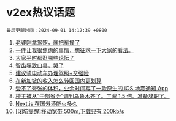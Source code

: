 # v2ex热议话题

`最后更新时间：2024-09-01 14:12:39 +0800`

1. [老婆刚拿驾照，就把车撞了](https://www.v2ex.com/t/1069228)
1. [一件让我很焦虑的事情，想征求一下大家的看法。](https://www.v2ex.com/t/1069294)
1. [大家平时都逛哪些论坛？](https://www.v2ex.com/t/1069230)
1. [智齿导致口臭，哭了](https://www.v2ex.com/t/1069236)
1. [建议骑电动车办理驾照+交强险](https://www.v2ex.com/t/1069250)
1. [在新加坡的收入怎么转回国内更划算](https://www.v2ex.com/t/1069327)
1. [受不了夸张的体积，业余时间写了一款原生的 iOS 地震通知 App](https://www.v2ex.com/t/1069274)
1. [楼主被从“中部省会”调到乌鲁木齐了。工资 1.5 倍。准备辞职了。](https://www.v2ex.com/t/1069255)
1. [Next.js 在国外还能火多久](https://www.v2ex.com/t/1069285)
1. [[闭坑提醒]移动宽带 500m,下载只有 200kb/s](https://www.v2ex.com/t/1069257)

